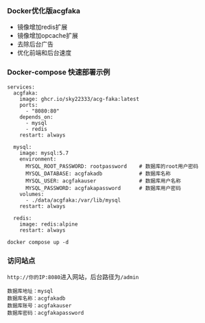 ### Docker优化版acgfaka

- 镜像增加redis扩展
- 镜像增加opcache扩展
- 去除后台广告
- 优化前端和后台速度



### Docker-compose 快速部署示例
```
services:
  acgfaka:
    image: ghcr.io/sky22333/acg-faka:latest
    ports:
      - "8080:80"
    depends_on:
      - mysql
      - redis
    restart: always

  mysql:
    image: mysql:5.7
    environment:
      MYSQL_ROOT_PASSWORD: rootpassword    # 数据库的root用户密码
      MYSQL_DATABASE: acgfakadb            # 数据库名称
      MYSQL_USER: acgfakauser              # 数据库用户名称
      MYSQL_PASSWORD: acgfakapassword      # 数据库用户密码
    volumes:
      - ./data/acgfaka:/var/lib/mysql
    restart: always

  redis:
    image: redis:alpine
    restart: always
```
```
docker compose up -d
```

### 访问站点
`http://你的IP:8080`进入网站，后台路径为`/admin`

```
数据库地址：mysql
数据库名称：acgfakadb
数据库账号：acgfakauser
数据库密码：acgfakapassword
```
